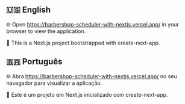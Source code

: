 ## 🇺🇸 English

🌐 Open <a href="https://barbershop-scheduler-with-nextjs.vercel.app/" target="_blank" rel="noopener noreferrer">https://barbershop-scheduler-with-nextjs.vercel.app/</a> in your browser to view the application.

🚀 This is a Next.js project bootstrapped with create-next-app.

## 🇧🇷 Português

🌐 Abra <a href="https://barbershop-scheduler-with-nextjs.vercel.app/" target="_blank" rel="noopener noreferrer">https://barbershop-scheduler-with-nextjs.vercel.app/</a> no seu navegador para visualizar a aplicação.

🚀 Este é um projeto em Next.js inicializado com create-next-app.
